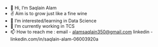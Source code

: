 - 👋 Hi, I’m Saqlain Alam
- ✌️ Aim is to grow just like a fine wine
- 👀 I’m interested/learning in Data Science
- 🌱 I’m currently working in TCS
- 📫 How to reach me :
   email - alamsaqlain350@gmail.com
   linkedin - linkedin.com/in/saqlain-alam-06003920a


<!---
SaqlainAlam78/SaqlainAlam78 is a ✨ special ✨ repository because its `README.md` (this file) appears on your GitHub profile.
You can click the Preview link to take a look at your changes.
--->

